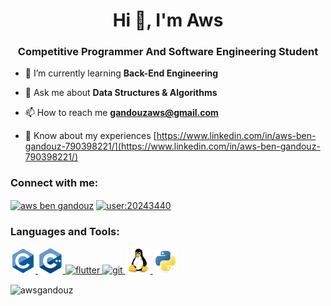 <h1 align="center">Hi 👋, I'm Aws</h1>
<h3 align="center">Competitive Programmer And Software Engineering Student</h3>


- 🌱 I’m currently learning **Back-End Engineering**

- 💬 Ask me about **Data Structures & Algorithms**

- 📫 How to reach me **gandouzaws@gmail.com**

- 📄 Know about my experiences [https://www.linkedin.com/in/aws-ben-gandouz-790398221/](https://www.linkedin.com/in/aws-ben-gandouz-790398221/)

<h3 align="left">Connect with me:</h3>
<p align="left">
<a href="https://linkedin.com/in/aws ben gandouz" target="blank"><img align="center" src="https://raw.githubusercontent.com/rahuldkjain/github-profile-readme-generator/master/src/images/icons/Social/linked-in-alt.svg" alt="aws ben gandouz" height="30" width="40" /></a>
<a href="https://stackoverflow.com/users/user:20243440" target="blank"><img align="center" src="https://raw.githubusercontent.com/rahuldkjain/github-profile-readme-generator/master/src/images/icons/Social/stack-overflow.svg" alt="user:20243440" height="30" width="40" /></a>
</p>

<h3 align="left">Languages and Tools:</h3>
<p align="left"> <a href="https://www.cprogramming.com/" target="_blank" rel="noreferrer"> <img src="https://raw.githubusercontent.com/devicons/devicon/master/icons/c/c-original.svg" alt="c" width="40" height="40"/> </a> <a href="https://www.w3schools.com/cpp/" target="_blank" rel="noreferrer"> <img src="https://raw.githubusercontent.com/devicons/devicon/master/icons/cplusplus/cplusplus-original.svg" alt="cplusplus" width="40" height="40"/> </a> <a href="https://flutter.dev" target="_blank" rel="noreferrer"> <img src="https://www.vectorlogo.zone/logos/flutterio/flutterio-icon.svg" alt="flutter" width="40" height="40"/> </a> <a href="https://git-scm.com/" target="_blank" rel="noreferrer"> <img src="https://www.vectorlogo.zone/logos/git-scm/git-scm-icon.svg" alt="git" width="40" height="40"/> </a> <a href="https://www.linux.org/" target="_blank" rel="noreferrer"> <img src="https://raw.githubusercontent.com/devicons/devicon/master/icons/linux/linux-original.svg" alt="linux" width="40" height="40"/> </a> <a href="https://www.python.org" target="_blank" rel="noreferrer"> <img src="https://raw.githubusercontent.com/devicons/devicon/master/icons/python/python-original.svg" alt="python" width="40" height="40"/> </a> </p>

<p><img align="center" src="https://github-readme-stats.vercel.app/api/top-langs?username=awsgandouz&show_icons=true&locale=en&layout=compact" alt="awsgandouz" /></p>
